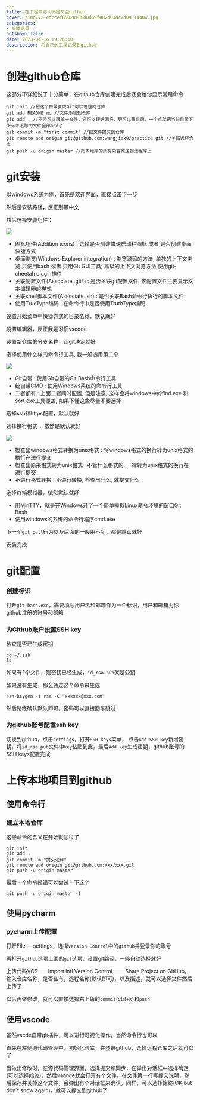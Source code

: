 ```yaml
---
title: 在工程中将代码提交至github
cover: /img/v2-4dccef85028e88d0d69f082d03dc2d09_1440w.jpg
categories:
- 折腾记录
notshow: false
date: 2023-04-16 19:26:10
description: 将自己的工程记录到github
---
```

# 创建github仓库
这部分不详细说了十分简单，在github仓库创建完成后还会给你显示常用命令
```
git init //把这个目录变成Git可以管理的仓库
git add README.md //文件添加到仓库
git add . //不但可以跟单一文件，还可以跟通配符，更可以跟目录。一个点就把当前目录下所有未追踪的文件全部add了 
git commit -m "first commit" //把文件提交到仓库
git remote add origin git@github.com:wangjiax9/practice.git //关联远程仓库
git push -u origin master //把本地库的所有内容推送到远程库上
```
# git安装

以windows系统为例，首先是欢迎界面，直接点击下一步

然后是安装路径，反正别带中文

然后选择安装组件：

![](安装组件.png)

+ 图标组件(Addition icons) : 选择是否创建快速启动栏图标 或者 是否创建桌面快捷方式
+ 桌面浏览(Windows Explorer integration) : 浏览源码的方法, 单独的上下文浏览 只使用bash 或者 只用Git GUI工具; 高级的上下文浏览方法 使用git-cheetah plugin插件
+ 关联配置文件(Associate .git*) : 是否关联git配置文件, 该配置文件主要显示文本编辑器的样式
+ 关联shell脚本文件(Associate .sh) : 是否关联Bash命令行执行的脚本文件
+ 使用TrueType编码 : 在命令行中是否使用TruthType编码

设置开始菜单中快捷方式的目录名称，默认就好

设置编辑器，反正我是习惯vscode

设置新仓库的分支名称，让git决定就好

选择使用什么样的命令行工具, 我一般选用第二个

![](命令行.png)

+ Git自带 : 使用Git自带的Git Bash命令行工具
+ 统自带CMD : 使用Windows系统的命令行工具
+ 二者都有 : 上面二者同时配置, 但是注意, 这样会将windows中的find.exe 和 sort.exe工具覆盖, 如果不懂这些尽量不要选择

选择ssh和https配置，默认就好

选择换行格式 ，依然是默认就好

![](换行格式.png)

+ 检查出windows格式转换为unix格式 : 将windows格式的换行转为unix格式的换行在进行提交
+ 检查出原来格式转为unix格式 : 不管什么格式的, 一律转为unix格式的换行在进行提交
+ 不进行格式转换 : 不进行转换, 检查出什么, 就提交什么

选择终端模拟器，依然默认就好

+ 用MinTTY，就是在Windows开了一个简单模拟Linux命令环境的窗口Git Bash
+ 使用windows的系统的命令行程序cmd.exe

下一个`git pull`行为以及后面的一般用不到，都是默认就好

安装完成

# git配置
### 创建标识
打开`git-bash.exe`，需要填写用户名和邮箱作为一个标识，用户和邮箱为你github注册的账号和邮箱
### 为Github账户设置SSH key
检查是否已生成密钥
```
cd ~/.ssh
ls
```
如果有2个文件，则密钥已经生成，`id_rsa.pub`就是公钥

如果没有生成，那么通过这个命令来生成
```
ssh-keygen -t rsa -C "xxxxxx@xxx.com"
```
然后路经确认默认即可，密码可以直接回车跳过

### 为github账号配置ssh key
切换到github，点击`settings`，打开`SSH keys`菜单， 点击`Add SSH key`新增密钥，将`id_rsa.pub`文件中`key`粘贴到此，最后`Add key`生成密钥，github账号的SSH keys配置完成

# 上传本地项目到github
## 使用命令行
### 建立本地仓库
这些命令的含义在开始就写过了
```
git init
git add .
git commit -m "提交注释"
git remote add origin git@github.com:xxx/xxx.git
git push -u origin master
```
最后一个命令报错可以尝试一下这个
```
git push -u origin master -f
```
## 使用pycharm
### pycharm上传配置
打开File—–settings，选择`Version Control`中的`github`并登录你的账号

再打开`github`选项上面的`git`选项，设置git路径，一般自动选择就好

上传代码VCS——Import inti Version Control——–Share Project on GitHub，输入仓库名称，是否私有，远程名称(默认即可)，以及描述，就可以选择文件然后上传了

以后再做修改，就可以直接选择右上角的`commit`(ctrl+k)和`push`

## 使用vscode
虽然vscde自带git插件，可以进行可视化操作，当然命令行也可以

首先在左侧源代码管理中，初始化仓库，并登录github，选择远程仓库之后就可以了

当做出修改时，在源代码管理界面，选择提交和同步，在弹出对话框中选择确定(可以选择始终)，然后vscode就会打开有个文件，在文件第一行写提交说明，然后保存并关掉这个文件，会弹出有个对话框来确认，同样，可以选择始终(OK,but don`t show again)，就可以提交到github了
